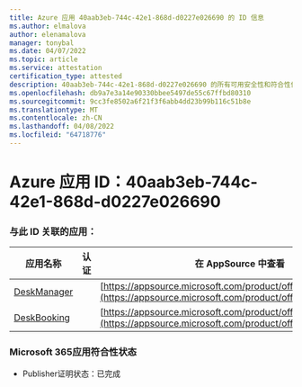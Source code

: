 ```yaml
---
title: Azure 应用 40aab3eb-744c-42e1-868d-d0227e026690 的 ID 信息
ms.author: elmalova
author: elenamalova
manager: tonybal
ms.date: 04/07/2022
ms.topic: article
ms.service: attestation
certification_type: attested
description: 40aab3eb-744c-42e1-868d-d0227e026690 的所有可用安全性和符合性信息。
ms.openlocfilehash: db9a7e3a14e90330bbee5497de55c67ffbd80310
ms.sourcegitcommit: 9cc3fe8502a6f21f3f6abb4dd23b99b116c51b8e
ms.translationtype: MT
ms.contentlocale: zh-CN
ms.lasthandoff: 04/08/2022
ms.locfileid: "64718776"
---
```

# <a name="azure-app-id-40aab3eb-744c-42e1-868d-d0227e026690"></a>Azure 应用 ID：40aab3eb-744c-42e1-868d-d0227e026690


### <a name="apps-associated-with-this-id"></a>与此 ID 关联的应用：
| **应用名称** | **认证** | **在 AppSource 中查看** |
|--------------|---------------|-----------------------|
| [DeskManager](../forward/WA200003831.md) |  | [https://appsource.microsoft.com/product/office/WA200003831](https://appsource.microsoft.com/product/office/WA200003831) |
| [DeskBooking](../forward/WA200003866.md) |  | [https://appsource.microsoft.com/product/office/WA200003866](https://appsource.microsoft.com/product/office/WA200003866) |

### <a name="microsoft-365-app-compliance-status"></a>Microsoft 365应用符合性状态
- Publisher证明状态：已完成
